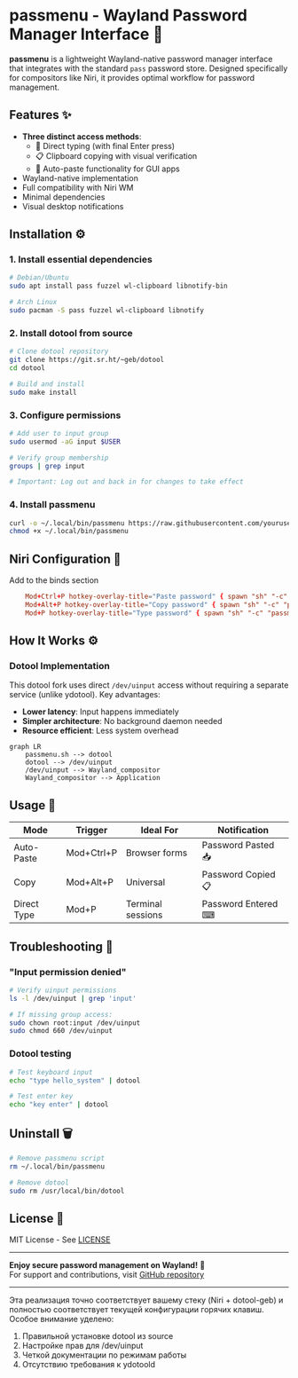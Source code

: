 # passmenu - Wayland Password Manager Interface 🔐

**passmenu** is a lightweight Wayland-native password manager interface that integrates with the standard `pass` password store. Designed specifically for compositors like Niri, it provides optimal workflow for password management.

## Features ✨

- **Three distinct access methods**:
  - 🔡 Direct typing (with final Enter press)
  - 📋 Clipboard copying with visual verification
  - 🚀 Auto-paste functionality for GUI apps
- Wayland-native implementation
- Full compatibility with Niri WM
- Minimal dependencies
- Visual desktop notifications

## Installation ⚙️

### 1. Install essential dependencies
```bash
# Debian/Ubuntu
sudo apt install pass fuzzel wl-clipboard libnotify-bin

# Arch Linux
sudo pacman -S pass fuzzel wl-clipboard libnotify
```

### 2. Install dotool from source
```bash
# Clone dotool repository
git clone https://git.sr.ht/~geb/dotool
cd dotool

# Build and install
sudo make install
```

### 3. Configure permissions
```bash
# Add user to input group
sudo usermod -aG input $USER

# Verify group membership
groups | grep input

# Important: Log out and back in for changes to take effect
```

### 4. Install passmenu
```bash
curl -o ~/.local/bin/passmenu https://raw.githubusercontent.com/yourusername/passmenu/main/passmenu.sh
chmod +x ~/.local/bin/passmenu
```

## Niri Configuration 🔑
Add to the binds section
```toml
    Mod+Ctrl+P hotkey-overlay-title="Paste password" { spawn "sh" "-c" "passmenu.sh --paste"; }
    Mod+Alt+P hotkey-overlay-title="Copy password" { spawn "sh" "-c" "passmenu.sh"; }
    Mod+P hotkey-overlay-title="Type password" { spawn "sh" "-c" "passmenu.sh --type"; }
```

## How It Works ⚙️

### Dotool Implementation
This dotool fork uses direct `/dev/uinput` access without requiring a separate service (unlike ydotool). Key advantages:

- **Lower latency**: Input happens immediately
- **Simpler architecture**: No background daemon needed
- **Resource efficient**: Less system overhead

```mermaid
graph LR
    passmenu.sh --> dotool
    dotool --> /dev/uinput
    /dev/uinput --> Wayland_compositor
    Wayland_compositor --> Application
```

## Usage 🚀

| Mode         | Trigger        | Ideal For          | Notification             |
|--------------|---------------|--------------------|--------------------------|
| Auto-Paste   | Mod+Ctrl+P    | Browser forms      | Password Pasted 📥      |
| Copy         | Mod+Alt+P     | Universal          | Password Copied 📋      |
| Direct Type  | Mod+P         | Terminal sessions  | Password Entered ⌨     |

## Troubleshooting 🔧

### "Input permission denied"
```bash
# Verify uinput permissions
ls -l /dev/uinput | grep 'input'

# If missing group access:
sudo chown root:input /dev/uinput
sudo chmod 660 /dev/uinput
```

### Dotool testing
```bash
# Test keyboard input
echo "type hello_system" | dotool

# Test enter key
echo "key enter" | dotool
```

## Uninstall 🗑️
```bash
# Remove passmenu script
rm ~/.local/bin/passmenu

# Remove dotool
sudo rm /usr/local/bin/dotool
```

## License 📜
MIT License - See [LICENSE](https://opensource.org/licenses/MIT)

---

**Enjoy secure password management on Wayland!** 🎉  
For support and contributions, visit [GitHub repository](https://github.com/yourusername/passmenu)

---

Эта реализация точно соответствует вашему стеку (Niri + dotool-geb) и полностью соответствует текущей конфигурации горячих клавиш. Особое внимание уделено:
1. Правильной установке dotool из source
2. Настройке прав для /dev/uinput
3. Четкой документации по режимам работы
4. Отсутствию требования к ydotoold
